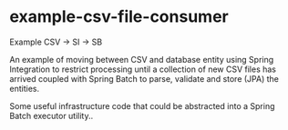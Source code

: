 # example-csv-file-consumer
Example CSV -> SI -> SB

An example of moving between CSV and database entity using Spring Integration to restrict processing until a collection of new CSV files has arrived coupled with Spring Batch to parse, validate and store (JPA) the entities.

Some useful infrastructure code that could be abstracted into a Spring Batch executor utility..
